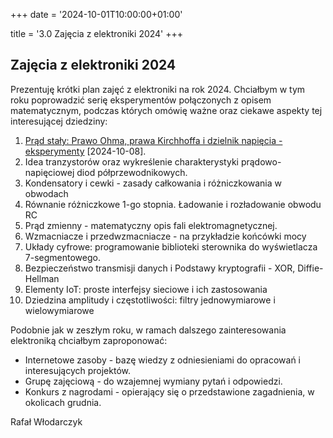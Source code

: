 +++
date = '2024-10-01T10:00:00+01:00'

title = '3.0 Zajęcia z elektroniki 2024'
+++

## Zajęcia z elektroniki 2024

Prezentuję krótki plan zajęć z elektroniki na rok 2024. Chciałbym w tym roku poprowadzić serię eksperymentów połączonych z opisem matematycznym, 
podczas których omówię ważne oraz ciekawe aspekty tej interesującej dziedziny:

1. [Prąd stały: Prawo Ohma, prawa Kirchhoffa i dzielnik napięcia - eksperymenty](./2024/1_2024-10-08/2024-10-08-notes.md) [2024-10-08].
2. Idea tranzystorów oraz wykreślenie charakterystyki prądowo-napięciowej diod półprzewodnikowych.
3. Kondensatory i cewki - zasady całkowania i różniczkowania w obwodach
4. Równanie różniczkowe 1-go stopnia. Ładowanie i rozładowanie obwodu RC
5. Prąd zmienny - matematyczny opis fali elektromagnetycznej.
6. Wzmacniacze i przedwzmacniacze - na przykładzie końcówki mocy
7. Układy cyfrowe: programowanie biblioteki sterownika do wyświetlacza 7-segmentowego.
8. Bezpieczeństwo transmisji danych i Podstawy kryptografii - XOR, Diffie-Hellman
9. Elementy IoT: proste interfejsy sieciowe i ich zastosowania
10. Dziedzina amplitudy i częstotliwości: filtry jednowymiarowe i wielowymiarowe

Podobnie jak w zeszłym roku, w ramach dalszego zainteresowania elektroniką chciałbym zaproponować:
- Internetowe zasoby - bazę wiedzy z odniesieniami do opracowań i interesujących projektów.
- Grupę zajęciową - do wzajemnej wymiany pytań i odpowiedzi.
- Konkurs z nagrodami - opierający się o przedstawione zagadnienia, w okolicach grudnia.

Rafał Włodarczyk
